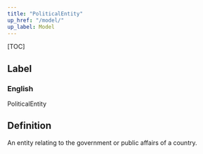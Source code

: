 ```yaml
---
title: "PoliticalEntity"
up_href: "/model/"
up_label: Model
---
```


[TOC]

## Label

### English
PoliticalEntity


## Definition
An entity relating to the government or public affairs of a country. 


    
